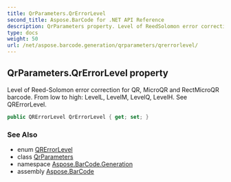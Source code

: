```yaml
---
title: QrParameters.QrErrorLevel
second_title: Aspose.BarCode for .NET API Reference
description: QrParameters property. Level of ReedSolomon error correction for QR MicroQR and RectMicroQR barcode. From low to high LevelL LevelM LevelQ LevelH. See QRErrorLevel
type: docs
weight: 50
url: /net/aspose.barcode.generation/qrparameters/qrerrorlevel/
---
```

## QrParameters.QrErrorLevel property

Level of Reed-Solomon error correction for QR, MicroQR and RectMicroQR barcode. From low to high: LevelL, LevelM, LevelQ, LevelH. See QRErrorLevel.

```csharp
public QRErrorLevel QrErrorLevel { get; set; }
```

### See Also

* enum [QRErrorLevel](../../qrerrorlevel/)
* class [QrParameters](../)
* namespace [Aspose.BarCode.Generation](../../qrparameters/)
* assembly [Aspose.BarCode](../../../)


